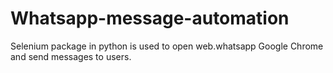 # Whatsapp-message-automation
Selenium package in python is used to open web.whatsapp Google Chrome and send messages to users. 
